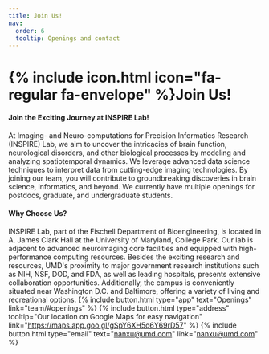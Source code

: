 ```yaml
---
title: Join Us!
nav:
  order: 6
  tooltip: Openings and contact
---
```


# {% include icon.html icon="fa-regular fa-envelope" %}Join Us!
#### Join the Exciting Journey at INSPIRE Lab!
At Imaging- and Neuro-computations for Precision Informatics Research (INSPIRE) Lab, we aim to uncover the intricacies of brain function, neurological disorders, and other biological processes by modeling and analyzing spatiotemporal dynamics. We leverage advanced data science techniques to interpret data from cutting-edge imaging technologies. By joining our team, you will contribute to groundbreaking discoveries in brain science, informatics, and beyond. We currently have multiple openings for postdocs, graduate, and undergraduate students.

#### Why Choose Us?
INSPIRE Lab, part of the Fischell Department of Bioengineering, is located in A. James Clark Hall at the University of Maryland, College Park. Our lab is adjacent to advanced neuroimaging core facilities and equipped with high-performance computing resources. Besides the exciting research and resources, UMD's proximity to major government research institutions such as NIH, NSF, DOD, and FDA, as well as leading hospitals, presents extensive collaboration opportunities. Additionally, the campus is conveniently situated near Washington D.C. and Baltimore, offering a variety of living and recreational options.
{%  include button.html  type="app"  text="Openings"  link="team/#openings" %}
{%  include button.html  type="address"  tooltip="Our location on Google Maps for easy navigation"  link="https://maps.app.goo.gl/gSpY6XH5o6Y69rD57" %}
{%  include button.html  type="email"  text="nanxu@umd.com" link="nanxu@umd.com" %}

<!-- {%
  include button.html
  type="github"
  link="some_github_handle"
  icon="fa-brands fa-github"
  text="Follow us on GitHub"
  tooltip="Follow us on GitHub for new releases"
  flip=true
  style="bare"
%} 
Interested in joining us? Check out our [openings](team/#openings)! -->



